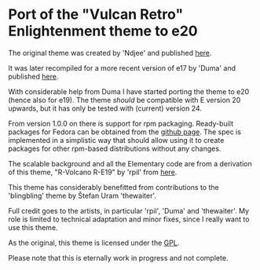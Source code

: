 # Port of the "Vulcan Retro" Enlightenment theme to e20

The original theme was created by 'Ndjee' and published [here](http://e17-stuff.org/content/show.php/Vulcan-Retro?content=61998).

It was later recompiled for a more recent version of e17 by 'Duma' and published [here](http://e17-stuff.org/content/show.php/Vulcan-Retro?content=155236).

With considerable help from Duma I have started porting the theme to e20 (hence also for e19).
The theme _should_ be compatible with E version 20 upwards, but it has only be tested with (current) version 24.

From version 1.0.0 on there is support for rpm packaging. Ready-built packages for Fedora can be obtained from the [github page](https://github.com/mbert/etheme-blingbling-e20/releases). The spec is implemented in a simplistic way that should allow using it to create packages for other rpm-based distributions without any changes.

The scalable background and all the Elementary code are from a derivation of this theme, "R-Volcano R-E19" by 'rpil' from [here](http://e17-stuff.org/content/show.php/R-Volcano+R-E19?content=167690).

This theme has considerably benefitted from contributions to the 'blingbling' theme by Štefan Uram 'thewaiter'.

Full credit goes to the artists, in particular 'rpil', 'Duma' and 'thewaiter'. My role is limited to technical adaptation and minor fixes, since I really want to use this theme.

As the original, this theme is licensed under the [GPL](https://www.gnu.org/licenses/gpl-3.0).

Please note that this is eternally work in progress and not complete.
